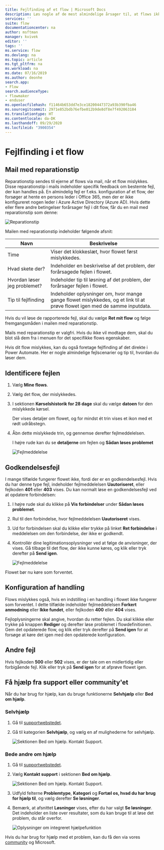 ```yaml
---
title: Fejlfinding af et flow | Microsoft Docs
description: Løs nogle af de mest almindelige årsager til, at flows ikke fungerer
services: ''
suite: flow
documentationcenter: na
author: msftman
manager: kvivek
editor: ''
tags: ''
ms.service: flow
ms.devlang: na
ms.topic: article
ms.tgt_pltfrm: na
ms.workload: na
ms.date: 07/16/2019
ms.author: deonhe
search.app:
- Flow
search.audienceType:
- flowmaker
- enduser
ms.openlocfilehash: f11464b653dd7e3ce18200447372a93b390fba46
ms.sourcegitcommit: 2971e852bdb76efbe012b9de8df8e7f492063184
ms.translationtype: HT
ms.contentlocale: da-DK
ms.lasthandoff: 09/29/2020
ms.locfileid: "3900354"
---
```

# <a name="troubleshooting-a-flow"></a>Fejlfinding i et flow


## <a name="repair-tips-in-email"></a>Mail med reparationstip

Reparationstip sendes til ejerne af flows via mail, når et flow mislykkes. Disse reparationstip i mails indeholder specifik feedback om bestemte fejl, der kan handles på. En almindelig fejl er f.eks. konfiguration af et flow, der forsøger at hente en persons leder i Office 365, men der er ikke konfigureret nogen leder i Azure Active Directory (Azure AD). Hvis dette eller flere andre betingelser forårsager fejl i dit flow, får du en mail med reparationstip som denne:

![Reparationstip](media/fix-flow-failures/repair-tips-email-2.png)

Mailen med reparationstip indeholder følgende afsnit:

Navn|Beskrivelse
---|---
Time|Viser det klokkeslæt, hvor flowet først mislykkedes.
Hvad skete der?|Indeholder en beskrivelse af det problem, der forårsagede fejlen i flowet.
Hvordan løser jeg problemet?|Indeholder tip til løsning af det problem, der forårsager fejlen i flowet.
Tip til fejlfinding|Indeholder oplysninger om, hvor mange gange flowet mislykkedes, og et link til at prøve flowet igen med de samme inputdata.

Hvis du vil løse de rapporterede fejl, skal du vælge **Ret mit flow** og følge fremgangsmåden i mailen med reparationstip.

Mails med reparationstip er valgfri. Hvis du ikke vil modtage dem, skal du blot slå dem fra i menuen for det specifikke flows egenskaber.

Hvis dit flow mislykkes, kan du også foretage fejlfinding af det direkte i Power Automate.  Her er nogle almindelige fejlscenarier og tip til, hvordan du løser dem.

## <a name="identify-the-error"></a>Identificere fejlen

1. Vælg **Mine flows**.
1. Vælg det flow, der mislykkedes.
1. I sektionen **Kørselshistorik for 28 dage** skal du vælge **datoen** for den mislykkede kørsel.
   
   Der vises detaljer om flowet, og for mindst ét trin vises et ikon med et rødt udråbstegn.
1. Åbn dette mislykkede trin, og gennemse derefter fejlmeddelelsen.

   I højre rude kan du se **detaljerne** om fejlen og **Sådan løses problemet** 

   ![Fejlmeddelelse](./media/fix-flow-failures/identify-error.png)


## <a name="authentication-failures"></a>Godkendelsesfejl
I mange tilfælde fungerer flowet ikke, fordi der er en godkendelsesfejl. Hvis du har denne type fejl, indeholder fejlmeddelelsen **Uautoriseret**, eller fejlkoden **401** eller **403** vises. Du kan normalt løse en godkendelsesfejl ved at opdatere forbindelsen:

1. I højre rude skal du klikke på **Vis forbindelser** under **Sådan løses problemet**.
1. Rul til den forbindelse, hvor fejlmeddelelsen **Uautoriseret** vises.
1. Ud for forbindelsen skal du klikke eller trykke på linket **Ret forbindelse** i meddelelsen om den forbindelse, der ikke er godkendt.
1. Kontrollér dine legitimationsoplysninger ved at følge de anvisninger, der vises. Gå tilbage til det flow, der ikke kunne køres, og klik eller tryk derefter på **Send igen**.

   ![Fejlmeddelelse](./media/fix-flow-failures/resubmit.png)
   
 Flowet bør nu køre som forventet.

## <a name="action-configuration"></a>Konfiguration af handling
Flows mislykkes også, hvis en indstilling i en handling i flowet ikke fungerer som forventet. I dette tilfælde indeholder fejlmeddelelsen **Forkert anmodning** eller **Ikke fundet**, eller fejlkoden **400** eller **404** vises.

Fejloplysningerne skal angive, hvordan du retter fejlen. Du skal klikke eller trykke på knappen **Rediger** og derefter løse problemet i flowdefinitionen. Gem det opdaterede flow, og klik eller tryk derefter på **Send igen** for at forsøge at køre det igen med den opdaterede konfiguration.

## <a name="other-failures"></a>Andre fejl
Hvis fejlkoden **500** eller **502** vises, er der tale om en midlertidig eller forbigående fejl. Klik eller tryk på **Send igen** for at afprøve flowet igen.

## <a name="getting-help-from-support-or-the-community"></a>Få hjælp fra support eller community'et

Når du har brug for hjælp, kan du bruge funktionerne **Selvhjælp** eller **Bed om hjælp**.

### <a name="self-help"></a>Selvhjælp 

1. Gå til [supportwebstedet](https://flow.microsoft.com/support/).
1. Gå til kategorien **Selvhjælp**, og vælg en af mulighederne for selvhjælp.

    ![Sektionen Bed om hjælp. Kontakt Support.](media/fix-flow-failures/self-help-section.png)

### <a name="ask-for-help-from-others"></a>Bede andre om hjælp

1. Gå til [supportwebstedet](https://flow.microsoft.com/support/).
1. Vælg **Kontakt support** i sektionen **Bed om hjælp**.
    
    ![Sektionen Bed om hjælp. Kontakt Support.](media/fix-flow-failures/ask-for-help.png)

1. Udfyld felterne **Problemtype**, **Kategori** og **Fortæl os, hvad du har brug for hjælp til**, og vælg derefter **Se løsninger**. 

1. Bemærk, at afsnittet **Løsninger** vises, efter du har valgt **Se løsninger**. Det indeholder en liste over resultater, som du kan bruge til at løse det problem, du står overfor. 

    ![Oplysninger om integreret hjælpefunktion](media/fix-flow-failures/support-request.png)

Hvis du har brug for hjælp med et problem, kan du få den via vores [community](https://go.microsoft.com/fwlink/?LinkID=787467) og Microsoft. 

